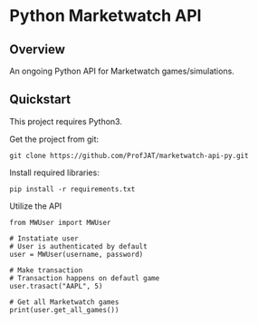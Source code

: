 # Python Marketwatch API

## Overview
An ongoing Python API for Marketwatch games/simulations. 

## Quickstart
This project requires Python3.

Get the project from git:

```git clone https://github.com/ProfJAT/marketwatch-api-py.git```

Install required libraries:

```pip install -r requirements.txt```

Utilize the API

```
from MWUser import MWUser

# Instatiate user
# User is authenticated by default
user = MWUser(username, password)

# Make transaction
# Transaction happens on defautl game
user.trasact("AAPL", 5)

# Get all Marketwatch games
print(user.get_all_games())
```
